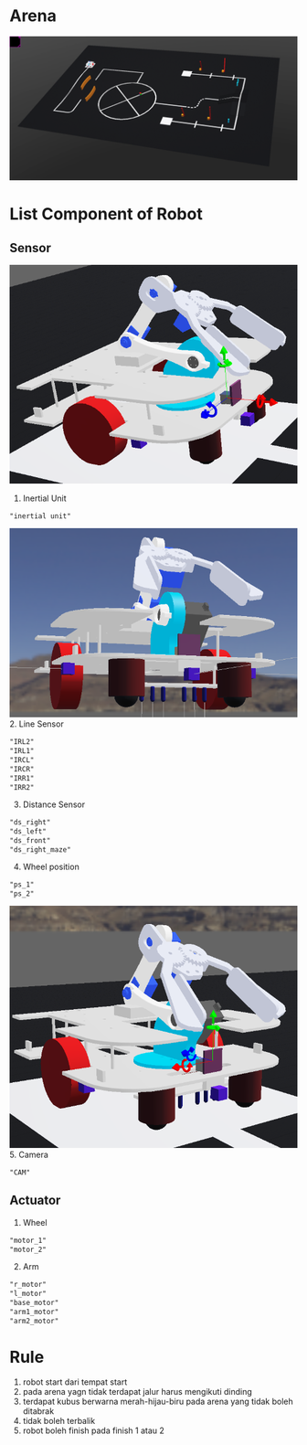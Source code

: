 # Arena
![Arena](https://github.com/2black0/webots-laboratory/blob/6821642d7449c7fbabcc026cab05f311bd9c2706/competition/line-arena/img/full-arena.png)

# List Component of Robot
## Sensor
![Inertial Unit ](https://github.com/2black0/webots-laboratory/blob/6821642d7449c7fbabcc026cab05f311bd9c2706/competition/line-arena/img/inertial-unit.png)
1. Inertial Unit 
```
"inertial unit"
```
![Distance Sensor](https://github.com/2black0/webots-laboratory/blob/e5155ba50e504a4b3106b1218210571894c044d8/competition/line-arena/img/sensor.png)
2. Line Sensor
```
"IRL2"
"IRL1"
"IRCL"
"IRCR"
"IRR1"
"IRR2"
```
3. Distance Sensor
```
"ds_right"
"ds_left"
"ds_front"
"ds_right_maze"
```
4. Wheel position
```
"ps_1"
"ps_2"
```
![Camera](https://github.com/2black0/webots-laboratory/blob/6821642d7449c7fbabcc026cab05f311bd9c2706/competition/line-arena/img/camera.png)
5. Camera
```
"CAM"
```

## Actuator
1. Wheel
```
"motor_1"
"motor_2"
```
2. Arm
```
"r_motor"
"l_motor"
"base_motor"
"arm1_motor"
"arm2_motor"
```
# Rule
1. robot start dari tempat start
2. pada arena yagn tidak terdapat jalur harus mengikuti dinding 
3. terdapat kubus berwarna merah-hijau-biru pada arena yang tidak boleh ditabrak
4. tidak boleh terbalik
5. robot boleh finish pada finish 1 atau 2